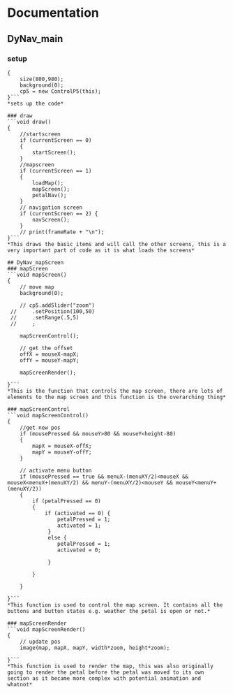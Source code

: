 # Documentation

## DyNav_main
### setup
```void setup()
{
	size(800,980);
	background(0);
	cp5 = new ControlP5(this);
}```
*sets up the code*

### draw
```void draw()
{
	//startscreen
	if (currentScreen == 0)
	{
		startScreen();
	}
	//mapscreen
	if (currentScreen == 1) 
	{
		loadMap();
		mapScreen();
		petalNav();
	}
	// navigation screen
	if (currentScreen == 2) {
		navScreen();
	}
	// print(frameRate + "\n");
}```
*This draws the basic items and will call the other screens, this is a very important part of code as it is what loads the screens*

## DyNav_mapScreen
### mapScreen
```void mapScreen()
{
	// move map
	background(0);

	// cp5.addSlider("zoom")
 //    	.setPosition(100,50)
 //    	.setRange(.5,5)
 //    	;

	mapScreenControl();

	// get the offset
	offX = mouseX-mapX;
	offY = mouseY-mapY;	

	mapScreenRender();

}```
*This is the function that controls the map screen, there are lots of elements to the map screen and this function is the overarching thing*

### mapScreenControl
```void mapScreenControl()
{
	//get new pos
	if (mousePressed && mouseY>80 && mouseY<height-80)
	{ 
	 	mapX = mouseX-offX;
	 	mapY = mouseY-offY;
	} 

	// activate menu button
	if (mousePressed == true && menuX-(menuXY/2)<mouseX && mouseX<menuX+(menuXY/2) && menuY-(menuXY/2)<mouseY && mouseY<menuY+(menuXY/2)) 
	{
		if (petalPressed == 0) 
		{
			if (activated == 0) {
				petalPressed = 1;
			 	activated = 1;
			 }
			 else {
			 	petalPressed = 1;
			 	activated = 0;
			 	
			 }
			 
		}

	}

}```
*This function is used to control the map screen. It contains all the buttons and button states e.g. weather the petal is open or not.*

### mapScreenRender
```void mapScreenRender()
{
	// update pos
	image(map, mapX, mapY, width*zoom, height*zoom);

}```
*This function is used to render the map, this was also originally going to render the petal before the petal was moved to its own section as it became more complex with potential animation and whatnot*


